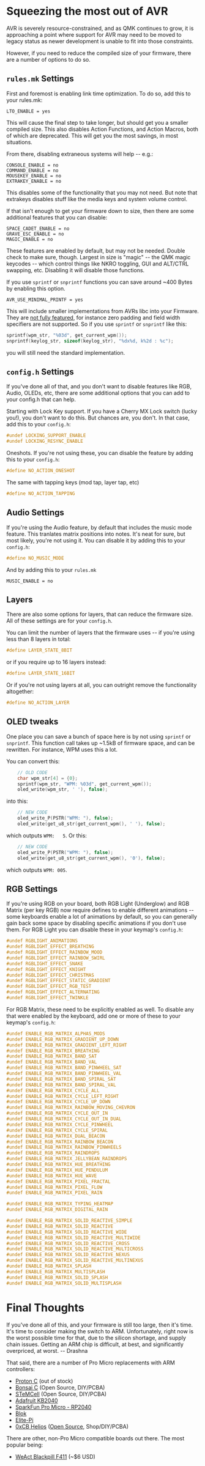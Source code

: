# Squeezing the most out of AVR

AVR is severely resource-constrained, and as QMK continues to grow, it is approaching a point where support for AVR may need to be moved to legacy status as newer development is unable to fit into those constraints.

However, if you need to reduce the compiled size of your firmware, there are a number of options to do so.

## `rules.mk` Settings
First and foremost is enabling link time optimization. To do so, add this to your rules.mk: 
```make
LTO_ENABLE = yes
```
This will cause the final step to take longer, but should get you a smaller compiled size. This also disables Action Functions, and Action Macros, both of which are deprecated.
This will get you the most savings, in most situations.

From there, disabling extraneous systems will help -- e.g.: 
```make
CONSOLE_ENABLE = no
COMMAND_ENABLE = no
MOUSEKEY_ENABLE = no
EXTRAKEY_ENABLE = no
```
This disables some of the functionality that you may not need. But note that extrakeys disables stuff like the media keys and system volume control.

If that isn't enough to get your firmware down to size, then there are some additional features that you can disable: 
```make
SPACE_CADET_ENABLE = no
GRAVE_ESC_ENABLE = no 
MAGIC_ENABLE = no
```
These features are enabled by default, but may not be needed. Double check to make sure, though. 
Largest in size is "magic" -- the QMK magic keycodes -- which control things like NKRO toggling, GUI and ALT/CTRL swapping, etc. Disabling it will disable those functions.

If you use `sprintf` or `snprintf` functions you can save around ~400 Bytes by enabling this option.
```make
AVR_USE_MINIMAL_PRINTF = yes
```

This will include smaller implementations from AVRs libc into your Firmware. They are [not fully featured](https://www.nongnu.org/avr-libc/user-manual/group__avr__stdio.html#gaa3b98c0d17b35642c0f3e4649092b9f1), for instance zero padding and field width specifiers are not supported. So if you use `sprintf` or `snprintf` like this:
```c
sprintf(wpm_str, "%03d", get_current_wpm());
snprintf(keylog_str, sizeof(keylog_str), "%dx%d, k%2d : %c");
```

you will still need the standard implementation.

## `config.h` Settings

If you've done all of that, and you don't want to disable features like RGB, Audio, OLEDs, etc, there are some additional options that you can add to your config.h that can help.

Starting with Lock Key support. If you have a Cherry MX Lock switch (lucky you!), you don't want to do this. But chances are, you don't. In that case, add this to your `config.h`:
```c
#undef LOCKING_SUPPORT_ENABLE
#undef LOCKING_RESYNC_ENABLE
```
Oneshots. If you're not using these, you can disable the feature by adding this to your `config.h`: 
```c
#define NO_ACTION_ONESHOT
```
The same with tapping keys (mod tap, layer tap, etc)
```c
#define NO_ACTION_TAPPING
```
## Audio Settings

If you're using the Audio feature, by default that includes the music mode feature. This tranlates matrix positions into notes. It's neat for sure, but most likely, you're not using it. You can disable it by adding this to your `config.h`:
```c
#define NO_MUSIC_MODE
```
And by adding this to your `rules.mk`
```make
MUSIC_ENABLE = no
```

## Layers

There are also some options for layers, that can reduce the firmware size. All of these settings are for your `config.h`.

You can limit the number of layers that the firmware uses -- if you're using less than 8 layers in total:
```c
#define LAYER_STATE_8BIT
```
or if you require up to 16 layers instead:
```c
#define LAYER_STATE_16BIT
```
Or if you're not using layers at all, you can outright remove the functionality altogether:
```c
#define NO_ACTION_LAYER
```


## OLED tweaks

One place you can save a bunch of space here is by not using `sprintf` or `snprintf`. This function call takes up ~1.5kB of firmware space, and can be rewritten. For instance, WPM uses this a lot.

You can convert this:
```c
    // OLD CODE
    char wpm_str[4] = {0};
    sprintf(wpm_str, "WPM: %03d", get_current_wpm());
    oled_write(wpm_str, ' '), false);
```
into this:
```c
    // NEW CODE
    oled_write_P(PSTR("WPM: "), false);
    oled_write(get_u8_str(get_current_wpm(), ' '), false);
```
which outputs `WPM:   5`. Or this: 
```c
    // NEW CODE
    oled_write_P(PSTR("WPM: "), false);
    oled_write(get_u8_str(get_current_wpm(), '0'), false);
```
which outputs `WPM: 005`.

## RGB Settings

If you're using RGB on your board, both RGB Light (Underglow) and RGB Matrix (per key RGB) now require defines to enable different animations -- some keyboards enable a lot of animations by default, so you can generally gain back some space by disabling specific animations if you don't use them. For RGB Light you can disable these in your keymap's `config.h`:
```c
#undef RGBLIGHT_ANIMATIONS
#undef RGBLIGHT_EFFECT_BREATHING
#undef RGBLIGHT_EFFECT_RAINBOW_MOOD
#undef RGBLIGHT_EFFECT_RAINBOW_SWIRL
#undef RGBLIGHT_EFFECT_SNAKE
#undef RGBLIGHT_EFFECT_KNIGHT
#undef RGBLIGHT_EFFECT_CHRISTMAS
#undef RGBLIGHT_EFFECT_STATIC_GRADIENT
#undef RGBLIGHT_EFFECT_RGB_TEST
#undef RGBLIGHT_EFFECT_ALTERNATING
#undef RGBLIGHT_EFFECT_TWINKLE
```

For RGB Matrix, these need to be explicitly enabled as well. To disable any that were enabled by the keyboard, add one or more of these to your keymap's `config.h`:
```c
#undef ENABLE_RGB_MATRIX_ALPHAS_MODS
#undef ENABLE_RGB_MATRIX_GRADIENT_UP_DOWN
#undef ENABLE_RGB_MATRIX_GRADIENT_LEFT_RIGHT
#undef ENABLE_RGB_MATRIX_BREATHING
#undef ENABLE_RGB_MATRIX_BAND_SAT
#undef ENABLE_RGB_MATRIX_BAND_VAL
#undef ENABLE_RGB_MATRIX_BAND_PINWHEEL_SAT
#undef ENABLE_RGB_MATRIX_BAND_PINWHEEL_VAL
#undef ENABLE_RGB_MATRIX_BAND_SPIRAL_SAT
#undef ENABLE_RGB_MATRIX_BAND_SPIRAL_VAL
#undef ENABLE_RGB_MATRIX_CYCLE_ALL
#undef ENABLE_RGB_MATRIX_CYCLE_LEFT_RIGHT
#undef ENABLE_RGB_MATRIX_CYCLE_UP_DOWN
#undef ENABLE_RGB_MATRIX_RAINBOW_MOVING_CHEVRON
#undef ENABLE_RGB_MATRIX_CYCLE_OUT_IN
#undef ENABLE_RGB_MATRIX_CYCLE_OUT_IN_DUAL
#undef ENABLE_RGB_MATRIX_CYCLE_PINWHEEL
#undef ENABLE_RGB_MATRIX_CYCLE_SPIRAL
#undef ENABLE_RGB_MATRIX_DUAL_BEACON
#undef ENABLE_RGB_MATRIX_RAINBOW_BEACON
#undef ENABLE_RGB_MATRIX_RAINBOW_PINWHEELS
#undef ENABLE_RGB_MATRIX_RAINDROPS
#undef ENABLE_RGB_MATRIX_JELLYBEAN_RAINDROPS
#undef ENABLE_RGB_MATRIX_HUE_BREATHING
#undef ENABLE_RGB_MATRIX_HUE_PENDULUM
#undef ENABLE_RGB_MATRIX_HUE_WAVE
#undef ENABLE_RGB_MATRIX_PIXEL_FRACTAL
#undef ENABLE_RGB_MATRIX_PIXEL_FLOW
#undef ENABLE_RGB_MATRIX_PIXEL_RAIN

#undef ENABLE_RGB_MATRIX_TYPING_HEATMAP
#undef ENABLE_RGB_MATRIX_DIGITAL_RAIN

#undef ENABLE_RGB_MATRIX_SOLID_REACTIVE_SIMPLE
#undef ENABLE_RGB_MATRIX_SOLID_REACTIVE
#undef ENABLE_RGB_MATRIX_SOLID_REACTIVE_WIDE
#undef ENABLE_RGB_MATRIX_SOLID_REACTIVE_MULTIWIDE
#undef ENABLE_RGB_MATRIX_SOLID_REACTIVE_CROSS
#undef ENABLE_RGB_MATRIX_SOLID_REACTIVE_MULTICROSS
#undef ENABLE_RGB_MATRIX_SOLID_REACTIVE_NEXUS
#undef ENABLE_RGB_MATRIX_SOLID_REACTIVE_MULTINEXUS
#undef ENABLE_RGB_MATRIX_SPLASH
#undef ENABLE_RGB_MATRIX_MULTISPLASH
#undef ENABLE_RGB_MATRIX_SOLID_SPLASH
#undef ENABLE_RGB_MATRIX_SOLID_MULTISPLASH
```

# Final Thoughts

If you've done all of this, and your firmware is still too large, then it's time. It's time to consider making the switch to ARM. Unfortunately, right now is the worst possible time for that, due to the silicon shortage, and supply chain issues. Getting an ARM chip is difficult, at best, and significantly overpriced, at worst.
 -- Drashna

That said, there are a number of Pro Micro replacements with ARM controllers: 
* [Proton C](https://qmk.fm/proton-c/) (out of stock)
* [Bonsai C](https://github.com/customMK/Bonsai-C) (Open Source, DIY/PCBA)
* [STeMCell](https://github.com/megamind4089/STeMCell) (Open Source, DIY/PCBA)
* [Adafruit KB2040](https://learn.adafruit.com/adafruit-kb2040)
* [SparkFun Pro Micro - RP2040](https://www.sparkfun.com/products/18288)
* [Blok](https://boardsource.xyz/store/628b95b494dfa308a6581622)
* [Elite-Pi](https://keeb.io/products/elite-pi-usb-c-pro-micro-replacement-rp2040)
* [0xCB Helios](https://keeb.supply/products/0xcb-helios) ([Open Source](https://github.com/0xCB-dev/0xCB-Helios), Shop/DIY/PCBA)

There are other, non-Pro Micro compatible boards out there. The most popular being:
* [WeAct Blackpill F411](https://www.aliexpress.com/item/1005001456186625.html) (~$6 USD)
